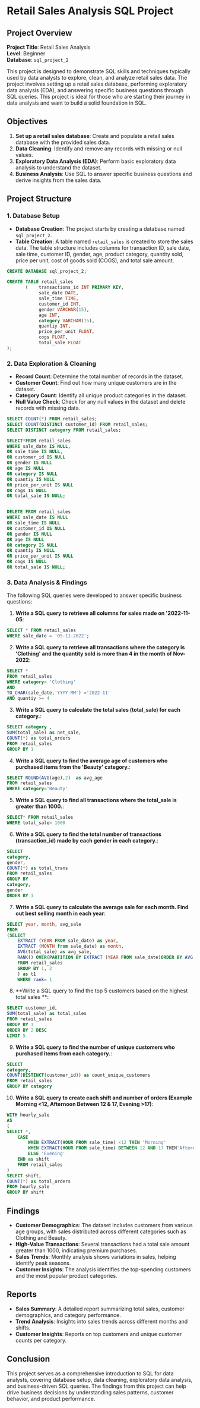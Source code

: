 # Retail Sales Analysis SQL Project

## Project Overview

**Project Title**: Retail Sales Analysis  
**Level**: Beginner  
**Database**: `sql_project_2`

This project is designed to demonstrate SQL skills and techniques typically used by data analysts to explore, clean, and analyze retail sales data. The project involves setting up a retail sales database, performing exploratory data analysis (EDA), and answering specific business questions through SQL queries. This project is ideal for those who are starting their journey in data analysis and want to build a solid foundation in SQL.

## Objectives

1. **Set up a retail sales database**: Create and populate a retail sales database with the provided sales data.
2. **Data Cleaning**: Identify and remove any records with missing or null values.
3. **Exploratory Data Analysis (EDA)**: Perform basic exploratory data analysis to understand the dataset.
4. **Business Analysis**: Use SQL to answer specific business questions and derive insights from the sales data.

## Project Structure

### 1. Database Setup

- **Database Creation**: The project starts by creating a database named `sql_project_2`.
- **Table Creation**: A table named `retail_sales` is created to store the sales data. The table structure includes columns for transaction ID, sale date, sale time, customer ID, gender, age, product category, quantity sold, price per unit, cost of goods sold (COGS), and total sale amount.

```sql
CREATE DATABASE sql_project_2;

CREATE TABLE retail_sales
       (	transactions_id INT PRIMARY KEY,
			sale_date DATE,	
			sale_time TIME,
			customer_id	INT,
			gender VARCHAR(15),
			age	INT,
			category VARCHAR(15),
			quantiy INT,
			price_per_unit FLOAT,
			cogs FLOAT,
			total_sale FLOAT
);
```

### 2. Data Exploration & Cleaning

- **Record Count**: Determine the total number of records in the dataset.
- **Customer Count**: Find out how many unique customers are in the dataset.
- **Category Count**: Identify all unique product categories in the dataset.
- **Null Value Check**: Check for any null values in the dataset and delete records with missing data.

```sql
SELECT COUNT(*) FROM retail_sales;
SELECT COUNT(DISTINCT customer_id) FROM retail_sales;
SELECT DISTINCT category FROM retail_sales;

SELECT*FROM retail_sales
WHERE sale_date IS NULL,
OR sale_time IS NULL,
OR customer_id IS NULL
OR gender IS NULL
OR age IS NULL
OR category IS NULL
OR quantiy IS NULL
OR price_per_unit IS NULL
OR cogs IS NULL
OR total_sale IS NULL;


DELETE FROM retail_sales
WHERE sale_date IS NULL
OR sale_time IS NULL
OR customer_id IS NULL
OR gender IS NULL
OR age IS NULL
OR category IS NULL
OR quantiy IS NULL
OR price_per_unit IS NULL
OR cogs IS NULL
OR total_sale IS NULL;

```

### 3. Data Analysis & Findings

The following SQL queries were developed to answer specific business questions:

1. **Write a SQL query to retrieve all columns for sales made on '2022-11-05**:
```sql
SELECT * FROM retail_sales
WHERE sale_date = '05-11-2022';

```

2. **Write a SQL query to retrieve all transactions where the category is 'Clothing' and the quantity sold is more than 4 in the month of Nov-2022**:
```sql
SELECT *
FROM retail_sales
WHERE category= 'Clothing'
AND 
TO_CHAR(sale_date,'YYYY-MM') ='2022-11'
AND quantiy >= 4
```

3. **Write a SQL query to calculate the total sales (total_sale) for each category.**:
```sql
SELECT category , 
SUM(total_sale) as net_sale,
COUNT(*) as total_orders
FROM retail_sales
GROUP BY 1
```

4. **Write a SQL query to find the average age of customers who purchased items from the 'Beauty' category.**:
```sql
SELECT ROUND(AVG(age),2)  as avg_age 
FROM retail_sales
WHERE category='Beauty'

```

5. **Write a SQL query to find all transactions where the total_sale is greater than 1000.**:
```sql
SELECT* FROM retail_sales
WHERE total_sale> 1000
```

6. **Write a SQL query to find the total number of transactions (transaction_id) made by each gender in each category.**:
```sql
SELECT
category,
gender,
COUNT(*) as total_trans
FROM retail_sales
GROUP BY 
category,
gender
ORDER BY 1

```

7. **Write a SQL query to calculate the average sale for each month. Find out best selling month in each year**:
```sql
SELECT year, month, avg_sale
FROM
(SELECT
	EXTRACT (YEAR FROM sale_date) as year,
	EXTRACT (MONTH from sale_date) as month,
	AVG(total_sale) as avg_sale,
	RANK() OVER(PARTITION BY EXTRACT (YEAR FROM sale_date)ORDER BY AVG (total_sale)DESC) as rank
	FROM retail_sales
	GROUP BY 1, 2 
	) as t1
	WHERE rank= 1
```

8. **Write a SQL query to find the top 5 customers based on the highest total sales **:
```sql
SELECT customer_id, 
SUM(total_sale) as total_sales
FROM retail_sales
GROUP BY 1
ORDER BY 2 DESC
LIMIT 5
```

9. **Write a SQL query to find the number of unique customers who purchased items from each category.**:
```sql
SELECT 
category,
COUNT(DISTINCT(customer_id)) as count_unique_customers
FROM retail_sales
GROUP BY category
```

10. **Write a SQL query to create each shift and number of orders (Example Morning <12, Afternoon Between 12 & 17, Evening >17)**:
```sql
WITH hourly_sale
AS
(
SELECT *,
	CASE
		WHEN EXTRACT(HOUR FROM sale_time) <12 THEN 'Morning'
		WHEN EXTRACT(HOUR FROM sale_time) BETWEEN 12 AND 17 THEN'Afternoon'
		ELSE 'Evening'
	END as shift
	FROM retail_sales
)
SELECT shift, 
COUNT(*) as total_orders
FROM hourly_sale
GROUP BY shift
```

## Findings

- **Customer Demographics**: The dataset includes customers from various age groups, with sales distributed across different categories such as Clothing and Beauty.
- **High-Value Transactions**: Several transactions had a total sale amount greater than 1000, indicating premium purchases.
- **Sales Trends**: Monthly analysis shows variations in sales, helping identify peak seasons.
- **Customer Insights**: The analysis identifies the top-spending customers and the most popular product categories.

## Reports

- **Sales Summary**: A detailed report summarizing total sales, customer demographics, and category performance.
- **Trend Analysis**: Insights into sales trends across different months and shifts.
- **Customer Insights**: Reports on top customers and unique customer counts per category.

## Conclusion

This project serves as a comprehensive introduction to SQL for data analysts, covering database setup, data cleaning, exploratory data analysis, and business-driven SQL queries. The findings from this project can help drive business decisions by understanding sales patterns, customer behavior, and product performance.










